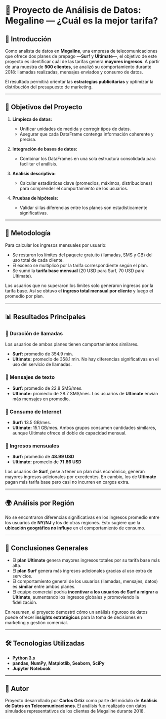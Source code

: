 # 📶 Proyecto de Análisis de Datos: Megaline — ¿Cuál es la mejor tarifa?

## 📖 Introducción

Como analista de datos en **Megaline**, una empresa de telecomunicaciones que ofrece dos planes de prepago —**Surf** y **Ultimate**—, el objetivo de este proyecto es identificar cuál de las tarifas genera **mayores ingresos**.
A partir de una muestra de **500 clientes**, se analizó su comportamiento durante 2018: llamadas realizadas, mensajes enviados y consumo de datos.

El resultado permitirá orientar las **estrategias publicitarias** y optimizar la distribución del presupuesto de marketing.

---

## 🎯 Objetivos del Proyecto

1. **Limpieza de datos:**

   * Unificar unidades de medida y corregir tipos de datos.
   * Asegurar que cada DataFrame contenga información coherente y precisa.

2. **Integración de bases de datos:**

   * Combinar los DataFrames en una sola estructura consolidada para facilitar el análisis.

3. **Análisis descriptivo:**

   * Calcular estadísticas clave (promedios, máximos, distribuciones) para comprender el comportamiento de los usuarios.

4. **Pruebas de hipótesis:**

   * Validar si las diferencias entre los planes son estadísticamente significativas.

---

## 🧮 Metodología

Para calcular los ingresos mensuales por usuario:

* Se restaron los límites del paquete gratuito (llamadas, SMS y GB) del uso total de cada cliente.
* El exceso se multiplicó por la tarifa correspondiente según el plan.
* Se sumó la **tarifa base mensual** (20 USD para Surf, 70 USD para Ultimate).

Los usuarios que no superaron los límites solo generaron ingresos por la tarifa base.
Así se obtuvo el **ingreso total mensual por cliente** y luego el promedio por plan.

---

## 📊 Resultados Principales

### 🔸 Duración de llamadas

Los usuarios de ambos planes tienen comportamientos similares.

* **Surf:** promedio de 354.9 min.
* **Ultimate:** promedio de 358.1 min.
  No hay diferencias significativas en el uso del servicio de llamadas.

### 🔸 Mensajes de texto

* **Surf:** promedio de 22.8 SMS/mes.
* **Ultimate:** promedio de 28.7 SMS/mes.
  Los usuarios de **Ultimate** envían más mensajes en promedio.

### 🔸 Consumo de Internet

* **Surf:** 13.5 GB/mes.
* **Ultimate:** 15.1 GB/mes.
  Ambos grupos consumen cantidades similares, aunque Ultimate ofrece el doble de capacidad mensual.

### 🔸 Ingresos mensuales

* **Surf:** promedio de **48.99 USD**
* **Ultimate:** promedio de **71.86 USD**

Los usuarios de **Surf**, pese a tener un plan más económico, generan mayores ingresos adicionales por excedentes.
En cambio, los de **Ultimate** pagan más tarifa base pero casi no incurren en cargos extra.

---

## 🌍 Análisis por Región

No se encontraron diferencias significativas en los ingresos promedio entre los usuarios de **NY/NJ** y los de otras regiones.
Esto sugiere que la **ubicación geográfica no influye** en el comportamiento de consumo.

---

## 🧠 Conclusiones Generales

* El **plan Ultimate** genera mayores ingresos totales por su tarifa base más alta.
* El **plan Surf** genera más ingresos adicionales gracias al uso extra de servicios.
* El comportamiento general de los usuarios (llamadas, mensajes, datos) es **similar** entre ambos planes.
* El equipo comercial podría **incentivar a los usuarios de Surf a migrar a Ultimate**, aumentando los ingresos globales y promoviendo la fidelización.

En resumen, el proyecto demostró cómo un análisis riguroso de datos puede ofrecer **insights estratégicos** para la toma de decisiones en marketing y gestión comercial.

---

## 🛠️ Tecnologías Utilizadas

* **Python 3.x**
* **pandas**, **NumPy**, **Matplotlib**, **Seaborn**, **SciPy**
* **Jupyter Notebook**

---

## 🚀 Autor

Proyecto desarrollado por **Carlos Ortiz** como parte del módulo de **Análisis de Datos en Telecomunicaciones**.
El análisis fue realizado con datos simulados representativos de los clientes de Megaline durante 2018.
